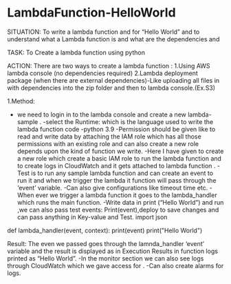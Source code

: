 # LambdaFunction-HelloWorld


SITUATION: To write a lambda function and for “Hello World” and to understand what a Lambda function is and what are the dependencies and 

TASK: To Create a lambda function using python 

ACTION: There are two ways to create a lambda function :
1.Using AWS lambda console (no dependencies required)
2.Lambda deployment package (when there are external dependencies)-Like uploading all files in with dependencies into the zip folder and then to lambda console.(Ex.S3)

1.Method:
- we need to login in to the lambda console and create a new lambda-sample .
-select the Runtime: which is the language used to write the lambda function code -python 3.9
-Permission should be given like to read and write data by attaching the IAM role which has all those permissions with an existing role and can also create a new role depends upon the kind of function we write.
-Here I have given to create a new role which create a basic IAM role to run the lambda function and to create logs in CloudWatch and it gets attached to lambda function .
-Test is to run any sample lambda function and can create an event to run it and when we trigger the lambda it function will pass through the ‘event’ variable.
-Can also give configurations like timeout time etc.
-When ever we trigger a lambda function it goes to the lambda_handler which runs the main function.
-Write data in print (“Hello World”) and run ,we can also pass test events: Print(event),deploy to save changes and can pass anything in Key-value and Test.
import json

def lambda_handler(event, context):
    print(event)
    print("Hello World")

Result: The even we passed goes through the lamnda_handler ‘event’ variable and the result is displayed as in Execution Results in function logs printed as “Hello World”.
-In the monitor section we can also see logs through CloudWatch which we gave access for .
-Can also create alarms for logs.
